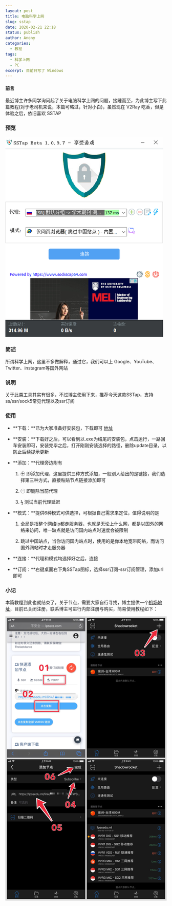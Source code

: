 ```yaml
---
layout: post
title: 电脑科学上网
slug: sstap
date: 2020-02-21 22:18
status: publish
author: Anony
categories: 
  - 教程
tags: 
  - 科学上网
  - PC
excerpt: 目前只写了 Windows
---
```


#### 前言
最近博主许多同学询问起了关于电脑科学上网的问题，接踵而至，为此博主写下此篇教程(对于老司机来说，本篇可略过，针对小白)，虽然现在 V2Ray 吃香，但是体验之后，依旧喜欢 SSTAP

### 预览

![](../教程/assets/sstap.PNG)

### 简述
所谓科学上网，这里不多做解释，通过它，我们可以上 Google、YouTube、Twitter、instagram等国外网站
### 说明
关于此类工具其实有很多，不过博主使用下来，推荐今天这款SSTap，支持ss/ssr/sock5常见代理以及ssr订阅
### 使用
* **下载：**已为大家准备好安装包，下载即可 [地址](https://onedrive.pp.ua/?/Software/PC/SSTap/SSTap-beta-setup-1.0.9.7.exe)

* **安装：**下载好之后，可以看到以.exe为结尾的安装包，点击运行，一路回车安装即可，安装完毕之后，打开刚刚安装选择的路径，删除update目录，以防止后续提示更新

* **添加：**代理旁边附有
	1. ㊉ 即添加代理，这里提供三种方式添加，一般别人给出的是链接，我们选择第三种方式，直接粘贴节点链接添加即可
	
	2. ㊀ 即删除当前代理
	
	3. ϟ 测试当前代理延迟
	
* **模式：**提供6种模式可供选择，可根据自己需求来定位，值得说明的是

	1. 全局是指整个网络ip都走服务器，也就是无论上什么网，都是以国外的网络来访问，唯一缺点就是访问国内站点时速度会被限制

	2. 跳过中国站点，当你访问国内站点时，使用的是你本地宽带网络，而访问国外网站时才走服务器

* **连接：**代理和模式均选择好之后，连接

* **订阅：**右键桌面右下角SSTap图标，选择ssr订阅-ssr订阅管理，添加url即可

### 小记
本篇教程到此也就结束了，关于节点，需要大家自行寻找，博主提供一个[机场地址](https://lpssxs.com/)，目前已关闭注册，联系博主可进行内部注册与购买，简易使用教程如下：

![](../教程/assets/IMG_1470.JPG)
